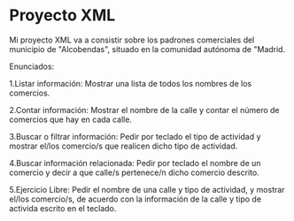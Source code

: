 # Proyecto XML

Mi proyecto XML va a consistir sobre los padrones comerciales del municipio de "Alcobendas", situado en la comunidad autónoma de "Madrid. 

Enunciados:

1.Listar información: Mostrar una lista de todos los nombres de los comercios.

2.Contar información: Mostrar el nombre de la calle y contar el número de comercios que hay en cada calle. 

3.Buscar o filtrar información: Pedir por teclado el tipo de actividad y mostrar el/los comercio/s que realicen dicho tipo de actividad.

4.Buscar información relacionada: Pedir por teclado el nombre de un comercio y decir a que calle/s pertenece/n dicho comercio descrito.

5.Ejercicio Libre: Pedir el nombre de una calle y tipo de actividad, y mostrar el/los comercio/s, de acuerdo con la información de la calle y tipo de activida
escrito en el teclado.
 

